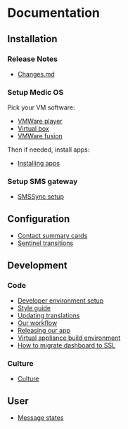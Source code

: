 # Documentation

## Installation

### Release Notes

* [Changes.md](https://github.com/medic/medic-webapp/blob/master/Changes.md)

### Setup Medic OS

Pick your VM software:

* [VMWare player](installation/mmva-vmware.md)
* [Virtual box](installation/mmva-vbox.md)
* [VMWare fusion](installation/mmva-vmware-fusion.md)

Then if needed, install apps:

* [Installing apps](installation/garden.md)

### Setup SMS gateway

* [SMSSync setup](installation/smssync.md)

## Configuration

* [Contact summary cards](configuration/contact-summary.md)
* [Sentinel transitions](configuration/transitions.md)

## Development

### Code

* [Developer environment setup](https://github.com/medic/medic-webapp/blob/master/README.md)
* [Style guide](development/style-guide.md)
* [Updating translations](development/translations.md)
* [Our workflow](development/workflow.md)
* [Releasing our app](development/releasing.md)
* [Virtual appliance build environment](development/mmva_build.md)
* [How to migrate dashboard to SSL](development/update-markets.md)

### Culture

* [Culture](development/culture.md)

## User

* [Message states](user/message-states.md)
